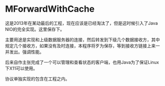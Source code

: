 # MForwardWithCache
这是2013年在某动最后的工程，现在应该是已经淘汰了，但是这时候引入了Java NIO的完全实现。这里保存下。

主要用途是实现和上级数据服务器的连接，然后转发到下级几个数据接收方，其中规定几个接收方，如果没有及时连接，本程序将歹为保存，等到接收方链接上来一并发出。强调性能。

后来自作主张完成了一个可以管理和查看状态的客户端，也用Java为了保证Linux下X11可以使用。

协议单独实现的包含在工程之内。
